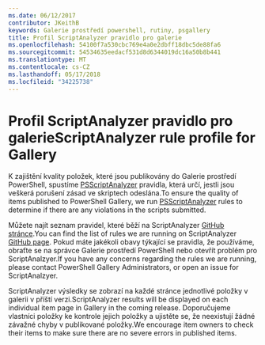 ```yaml
---
ms.date: 06/12/2017
contributor: JKeithB
keywords: Galerie prostředí powershell, rutiny, psgallery
title: Profil ScriptAnalyzer pravidlo pro galerie
ms.openlocfilehash: 54100f7a530cbc769e4a0e2dbff18dbc5de88fa6
ms.sourcegitcommit: 54534635eedacf531d8d6344019dc16a50b8b441
ms.translationtype: MT
ms.contentlocale: cs-CZ
ms.lasthandoff: 05/17/2018
ms.locfileid: "34225738"
---
```

# <a name="scriptanalyzer-rule-profile-for-gallery"></a><span data-ttu-id="90ea1-103">Profil ScriptAnalyzer pravidlo pro galerie</span><span class="sxs-lookup"><span data-stu-id="90ea1-103">ScriptAnalyzer rule profile for Gallery</span></span>

<span data-ttu-id="90ea1-104">K zajištění kvality položek, které jsou publikovány do Galerie prostředí PowerShell, spustíme [PSScriptAnalyzer](https://github.com/PowerShell/PSScriptAnalyzer) pravidla, která určí, jestli jsou veškerá porušení zásad ve skriptech odeslána.</span><span class="sxs-lookup"><span data-stu-id="90ea1-104">To ensure the quality of items published to PowerShell Gallery, we run [PSScriptAnalyzer](https://github.com/PowerShell/PSScriptAnalyzer) rules to determine if there are any violations in the scripts submitted.</span></span>

<span data-ttu-id="90ea1-105">Můžete najít seznam pravidel, které běží na ScriptAnalyzer [GitHub stránce](https://github.com/PowerShell/PSScriptAnalyzer/blob/development/Engine/Settings/PSGallery.psd1).</span><span class="sxs-lookup"><span data-stu-id="90ea1-105">You can find the list of rules we are running on ScriptAnalyzer [GitHub page](https://github.com/PowerShell/PSScriptAnalyzer/blob/development/Engine/Settings/PSGallery.psd1).</span></span>
<span data-ttu-id="90ea1-106">Pokud máte jakékoli obavy týkající se pravidla, že používáme, obraťte se na správce Galerie prostředí PowerShell nebo otevřít problém pro ScriptAnalzyer.</span><span class="sxs-lookup"><span data-stu-id="90ea1-106">If you have any concerns regarding the rules we are running, please contact PowerShell Gallery Administrators, or open an issue for ScriptAnalzyer.</span></span>

<span data-ttu-id="90ea1-107">ScriptAnalyzer výsledky se zobrazí na každé stránce jednotlivé položky v galerii v příští verzi.</span><span class="sxs-lookup"><span data-stu-id="90ea1-107">ScriptAnalyzer results will be displayed on each individual item page in Gallery in the coming release.</span></span> <span data-ttu-id="90ea1-108">Doporučujeme vlastníci položky ke kontrole jejich položky a ujistěte se, že neexistují žádné závažné chyby v publikované položky.</span><span class="sxs-lookup"><span data-stu-id="90ea1-108">We encourage item owners to check their items to make sure there are no severe errors in published items.</span></span>
